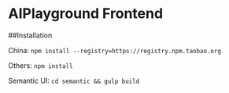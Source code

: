 # AIPlayground Frontend

##Installation

China: `npm install --registry=https://registry.npm.taobao.org`

Others: `npm install`

Semantic UI: `cd semantic && gulp build`